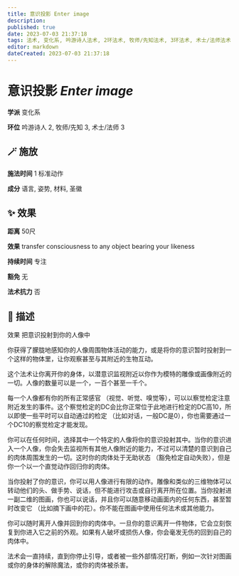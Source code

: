 ```yaml
---
title: 意识投影 Enter image
description: 
published: true
date: 2023-07-03 21:37:18
tags: 法术, 变化系, 吟游诗人法术, 2环法术, 牧师/先知法术, 3环法术, 术士/法师法术
editor: markdown
dateCreated: 2023-07-03 21:37:18
---
```


# **意识投影** *Enter image*

**学派** 变化系 

**环位** 吟游诗人 2, 牧师/先知 3, 术士/法师 3

## 🪄 施放

**施法时间** 1 标准动作

**成分** 语言, 姿势, 材料, 圣徽

## ✨ 效果  

**距离** 50尺 

**效果** transfer consciousness to any object bearing your likeness 

**持续时间** 专注 

**豁免** 无

**法术抗力** 否

## 📖 描述

效果              把意识投射到你的人像中

你获得了朦胧地感知你的人像周围物体活动的能力，或是将你的意识暂时投射到一个这样的物体里，让你观察甚至与其附近的生物互动。

这个法术让你离开你的身体，以潜意识监视附近以你作为模特的雕像或画像附近的一切。人像的数量可以是一个，一百个甚至一千个。

每一个人像都有你的所有正常感官 （视觉、听觉、嗅觉等），可以以察觉检定注意附近发生的事件。这个察觉检定的DC会比你正常位于此地进行检定的DC高10，所以即使一些平时可以自动通过的检定 （比如对话，一般DC是0），你也需要通过一个DC10的察觉检定才能发现。

你可以在任何时间，选择其中一个特定的人像将你的意识投射其中。当你的意识进入一个人像，你会失去监视所有其他人像附近的能力，不过可以清楚的意识到自己的肉体周围发生的一切。这时你的肉体处于无助状态 （豁免检定自动失败），但是你一个以一个直觉动作回归你的肉体。

当你投射了你的意识，你可以用人像进行有限的动作。雕像和类似的三维物体可以转动他们的头、做手势、说话，但不能进行攻击或自行离开所在位置。当你投射进一副二维的图画，你也可以说话，并且你可以随意移动画面内的任何东西，甚至暂时改变它 （比如摘下画中的花）。你不能在图画中使用任何法术或其他能力。

你可以随时离开人像并回到你的肉体中。一旦你的意识离开一件物体，它会立刻恢复到你进入它之前的外观。如果有人破坏或损伤人像，你会毫发无伤的回到自己的肉体中。

法术会一直持续，直到你停止引导，或者被一些外部情况打断，例如一次针对图画或你的身体的解除魔法，或你的肉体被杀害。
    